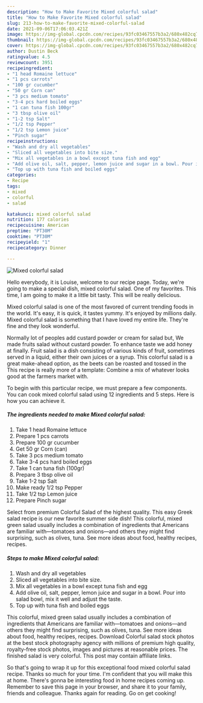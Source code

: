 ```yaml
---
description: "How to Make Favorite Mixed colorful salad"
title: "How to Make Favorite Mixed colorful salad"
slug: 213-how-to-make-favorite-mixed-colorful-salad
date: 2021-09-06T17:06:03.421Z
image: https://img-global.cpcdn.com/recipes/93fc03467557b3a2/680x482cq70/mixed-colorful-salad-recipe-main-photo.jpg
thumbnail: https://img-global.cpcdn.com/recipes/93fc03467557b3a2/680x482cq70/mixed-colorful-salad-recipe-main-photo.jpg
cover: https://img-global.cpcdn.com/recipes/93fc03467557b3a2/680x482cq70/mixed-colorful-salad-recipe-main-photo.jpg
author: Dustin Beck
ratingvalue: 4.5
reviewcount: 3951
recipeingredient:
- "1 head Romaine lettuce"
- "1 pcs carrots"
- "100 gr cucumber"
- "50 gr Corn can"
- "3 pcs medium tomato"
- "3-4 pcs hard boiled eggs"
- "1 can tuna fish 100gr"
- "3 tbsp olive oil"
- "1-2 tsp Salt"
- "1/2 tsp Pepper"
- "1/2 tsp Lemon juice"
- "Pinch sugar"
recipeinstructions:
- "Wash and dry all vegetables"
- "Sliced all vegetables into bite size."
- "Mix all vegetables in a bowl except tuna fish and egg"
- "Add olive oil, salt, pepper, lemon juice and sugar in a bowl. Pour into salad bowl, mix it well and adjust the taste."
- "Top up with tuna fish and boiled eggs"
categories:
- Recipe
tags:
- mixed
- colorful
- salad

katakunci: mixed colorful salad 
nutrition: 177 calories
recipecuisine: American
preptime: "PT30M"
cooktime: "PT30M"
recipeyield: "1"
recipecategory: Dinner

---
```



![Mixed colorful salad](https://img-global.cpcdn.com/recipes/93fc03467557b3a2/680x482cq70/mixed-colorful-salad-recipe-main-photo.jpg)

Hello everybody, it is Louise, welcome to our recipe page. Today, we're going to make a special dish, mixed colorful salad. One of my favorites. This time, I am going to make it a little bit tasty. This will be really delicious.

Mixed colorful salad is one of the most favored of current trending foods in the world. It's easy, it is quick, it tastes yummy. It's enjoyed by millions daily. Mixed colorful salad is something that I have loved my entire life. They're fine and they look wonderful.

Normally lot of peoples add custard powder or cream for salad but, We made fruits salad without custard powder. To enhance taste we add honey at finally. Fruit salad is a dish consisting of various kinds of fruit, sometimes served in a liquid, either their own juices or a syrup. This colorful salad is a great make-ahead option, as the beets can be roasted and tossed in the This recipe is really more of a template: Combine a mix of whatever looks good at the farmers market with.


To begin with this particular recipe, we must prepare a few components. You can cook mixed colorful salad using 12 ingredients and 5 steps. Here is how you can achieve it.

<!--inarticleads1-->

##### The ingredients needed to make Mixed colorful salad:

1. Take 1 head Romaine lettuce
1. Prepare 1 pcs carrots
1. Prepare 100 gr cucumber
1. Get 50 gr Corn (can)
1. Take 3 pcs medium tomato
1. Take 3-4 pcs hard boiled eggs
1. Take 1 can tuna fish (100gr)
1. Prepare 3 tbsp olive oil
1. Take 1-2 tsp Salt
1. Make ready 1/2 tsp Pepper
1. Take 1/2 tsp Lemon juice
1. Prepare Pinch sugar


Select from premium Colorful Salad of the highest quality. This easy Greek salad recipe is our new favorite summer side dish! This colorful, mixed green salad usually includes a combination of ingredients that Americans are familiar with—tomatoes and onions—and others they might find surprising, such as olives, tuna. See more ideas about food, healthy recipes, recipes. 

<!--inarticleads2-->

##### Steps to make Mixed colorful salad:

1. Wash and dry all vegetables
1. Sliced all vegetables into bite size.
1. Mix all vegetables in a bowl except tuna fish and egg
1. Add olive oil, salt, pepper, lemon juice and sugar in a bowl. Pour into salad bowl, mix it well and adjust the taste.
1. Top up with tuna fish and boiled eggs


This colorful, mixed green salad usually includes a combination of ingredients that Americans are familiar with—tomatoes and onions—and others they might find surprising, such as olives, tuna. See more ideas about food, healthy recipes, recipes. Download Colorful salad stock photos at the best stock photography agency with millions of premium high quality, royalty-free stock photos, images and pictures at reasonable prices. The finished salad is very colorful. This post may contain affiliate links. 

So that's going to wrap it up for this exceptional food mixed colorful salad recipe. Thanks so much for your time. I'm confident that you will make this at home. There's gonna be interesting food in home recipes coming up. Remember to save this page in your browser, and share it to your family, friends and colleague. Thanks again for reading. Go on get cooking!
